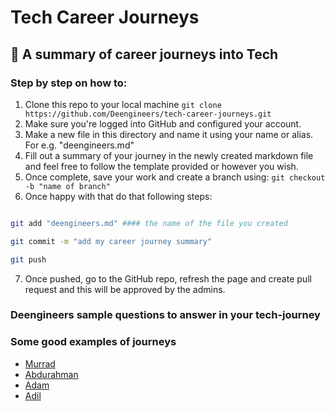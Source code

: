 # Tech Career Journeys

## :small_blue_diamond: A summary of career journeys into Tech


### Step by step on how to:

1. Clone this repo to your local machine ``` git clone https://github.com/Deengineers/tech-career-journeys.git ```
2. Make sure you're logged into GitHub and configured your account. 
3. Make a new file in this directory and name it using your name or alias. For e.g. "deengineers.md"
4. Fill out a summary of your journey in the newly created markdown file and feel free to follow the template provided or however you wish.
5. Once complete, save your work and create a branch using:  ``` git checkout -b "name of branch" ```
6. Once happy with that do that following steps: 

```sh

git add "deengineers.md" #### the name of the file you created

git commit -m "add my career journey summary"

git push

```

7. Once pushed, go to the GitHub repo, refresh the page and create pull request and this will be approved by the admins.

### Deengineers sample questions to answer in your tech-journey


### Some good examples of journeys

- [Murrad](./murrad.md)
- [Abdurahman](./abdurahman.md)
- [Adam](./adam.md)
- [Adil](./adil.md)